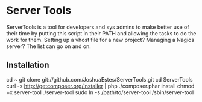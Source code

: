 Server Tools
============

ServerTools is a tool for developers and sys admins to make better use of their
time by putting this script in their PATH and allowing the tasks to do the work
for them. Setting up a vhost file for a new project? Managing a Nagios server?
The list can go on and on.

Installation
------------

  cd ~
  git clone git://github.com/JoshuaEstes/ServerTools.git
  cd ServerTools
  curl -s http://getcomposer.org/installer | php
  ./composer.phar install
  chmod +x server-tool
  ./server-tool
  sudo ln -s /path/to/server-tool /sbin/server-tool


